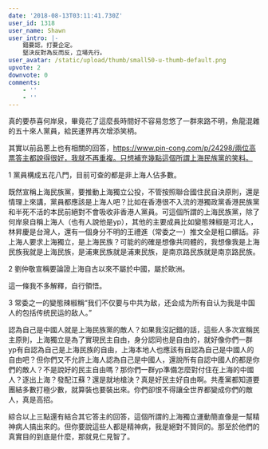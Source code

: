```yaml
---
date: '2018-08-13T03:11:41.730Z'
user_id: 1318
user_name: Shawn
user_intro: |-
    錯要認，打要企定。
    堅決反對為反而反，立場先行。
user_avatar: /static/upload/thumb/small50-u-thumb-default.png
upvote: 2
downvote: 0
comments:
    - ''
    - ''
---
```


真的要恭喜何岸泉，畢竟花了這麼長時間好不容易忽悠了一群來路不明，魚龍混雜的五十來人黨員，給民運界再次增添笑柄。

其實以前品蔥上也有相關的回答，https://www.pin-cong.com/p/24298/兩位高票答主都說得很好，我就不再重複。只想補充幾點這個所謂上海民族黨的笑料。

1 黨員構成五花八門，目前可查的都是非上海人佔多數。

既然宣稱上海民族黨，要推動上海獨立公投，不管按照聯合國住民自決原則，還是情理上來講，黨員都應該是上海人吧？比如在香港很不入流的港獨政黨香港民族黨和半死不活的本民前絕對不會吸收非香港人黨員。可這個所謂的上海民族黨，除了何岸泉自稱上海人（也有人說他是yp），其他的主要成員比如變態辣椒是河北人，林昇慶是台灣人，還有一個身分不明的王禮進（常委之一）推文全是粗口髒話。非上海人要求上海獨立，是上海民族？可能的的確是想像共同體的，我想像我是上海民族我就是上海民族，是浦東民族就是浦東民族，是南京路民族就是南京路民族。

  

2 劉仲敬宣稱要論證上海自古以來不屬於中國，屬於歐洲。

這一條我不多解釋，自行領悟。

  

3 常委之一的變態辣椒稱“我们不仅要与中共为敌，还会成为所有自认为我是中国人的包括传统民运的敌人。”

認為自己是中國人就是上海民族黨的敵人？如果我沒記錯的話，這些人多次宣稱民主原則，上海獨立是為了實現民主自由，身分認同也是自由的，就好像你們一群yp有自認為自己是上海民族的自由，上海本地人也應該有自認為自己是中國人的自由吧？但你們又不允許上海人認為自己是中國人，還說所有自認中國人的都是你們的敵人？不是說好的民主自由嗎？那你們一群yp準備怎麼對付住在上海的中國人？逐出上海？發配江蘇？還是就地槍決？真是好民主好自由啊。共產黨都知道要團結多數打極少數，就算裝也要裝出來。你們卻恨不得讓全世界都變成你們的敵人，真是高招。

  

綜合以上三點還有結合其它答主的回答，這個所謂的上海獨立運動簡直像是一幫精神病人搞出來的。但你要說這些人都是精神病，我是絕對不贊同的。那至於他們的真實目的到底是什麼，那就見仁見智了。

